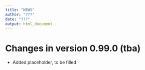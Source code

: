 ```yaml
---
title: "NEWS"
author: "???"
date: "???"
output: html_document
---
```

# Changes in version 0.99.0 (tba)
  + Added placeholder, to be filled
